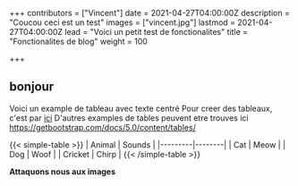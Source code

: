 +++
contributors = ["Vincent"]
date = 2021-04-27T04:00:00Z
description = "Coucou ceci est un test"
images = ["vincent.jpg"]
lastmod = 2021-04-27T04:00:00Z
lead = "Voici un petit test de fonctionalites"
title = "Fonctionalites de blog"
weight = 100

+++

## bonjour

Voici un example de tableau avec texte centré
Pour creer des tableaux, c'est par [ici](https://www.tablesgenerator.com/markdown_tables)
D'autres examples de tables peuvent etre trouves ici https://getbootstrap.com/docs/5.0/content/tables/

{{< simple-table >}}
| Animal | Sounds |
|---------|--------|
| Cat | Meow |
| Dog | Woof |
| Cricket | Chirp |
{{< /simple-table >}}

**Attaquons nous aux images**
